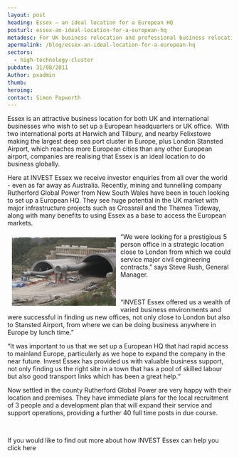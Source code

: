 ```yaml
---
layout: post
heading: Essex – an ideal location for a European HQ
posturl: essex-an-ideal-location-for-a-european-hq
metadesc: For UK business relocation and professional business relocation services contact Invest Essex today! Email contact@investessex.co.uk.
apermalink: /blog/essex-an-ideal-location-for-a-european-hq
sectors:
  - high-technology-cluster 
pubdate: 31/08/2011
Author: pxadmin
thumb: 
heroimg: 
contact: Simon Papworth
---
```

<p>Essex is an attractive business location for both UK and international businesses who wish to set up a European headquarters or UK office.  With two international ports at Harwich and Tilbury, and nearby Felixstowe making the largest deep sea port cluster in Europe, plus London Stansted Airport, which reaches more European cities than any other European airport, companies are realising that Essex is an ideal location to do business globally.</p><p>Here at INVEST Essex we receive investor enquiries from all over the world - even as far away as Australia. Recently, mining and tunnelling company Rutherford Global Power from New South Wales have been in touch looking to set up a European HQ. They see huge potential in the UK market with major infrastructure projects such as Crossrail and the Thames Tideway, along with many benefits to using Essex as a base to access the European markets.</p><p><img alt='' src='../uploads/blog/Rutherfords_webimage2.jpeg' style='float:left; height:154px; margin:10px; width:234px'/></p><p>“We were looking for a prestigious 5 person office in a strategic location close to London from which we could service major civil engineering contracts.” says Steve Rush, General Manager.</p><p> </p><p>“INVEST Essex offered us a wealth of varied business environments and were successful in finding us new offices, not only close to London but also to Stansted Airport, from where we can be doing business anywhere in Europe by lunch time.”</p><p>“It was important to us that we set up a European HQ that had rapid access to mainland Europe, particularly as we hope to expand the company in the near future. Invest Essex has provided us with valuable business support, not only finding us the right site in a town that has a pool of skilled labour but also good transport links which has been a great help.“</p><p>Now settled in the county Rutherford Global Power are very happy with their location and premises. They have immediate plans for the local recruitment of 3 people and a development plan that will expand their service and support operations, providing a further 40 full time posts in due course.</p><p> </p><p>If you would like to find out more about how INVEST Essex can help you click here</p>